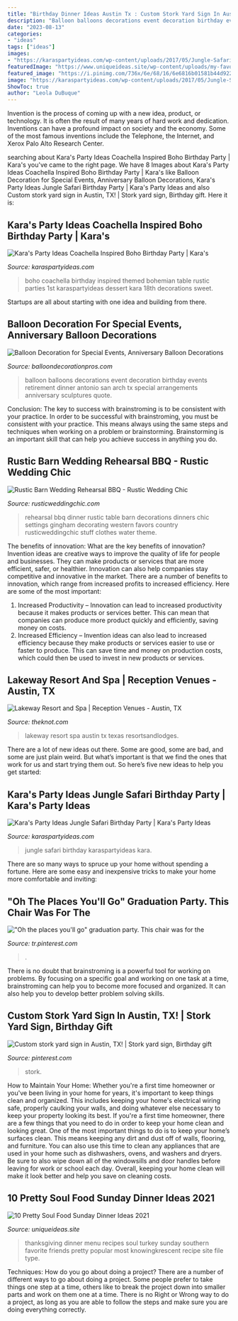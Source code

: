 ```yaml
---
title: "Birthday Dinner Ideas Austin Tx : Custom Stork Yard Sign In Austin, Tx!"
description: "Balloon balloons decorations event decoration birthday events retirement dinner antonio san arch tx special arrangements anniversary sculptures quote"
date: "2023-08-13"
categories:
- "ideas"
tags: ["ideas"]
images:
- "https://karaspartyideas.com/wp-content/uploads/2017/05/Jungle-Safari-Birthday-Party-via-Karas-Party-Ideas-KarasPartyIdeas.com13.jpg"
featuredImage: "https://www.uniqueideas.site/wp-content/uploads/my-favorite-thanksgiving-recipes-from-friends-and-pinterest.jpg"
featured_image: "https://i.pinimg.com/736x/6e/68/16/6e6816b01581b44d922b55ac529a0f4d--austin-tx-yards.jpg"
image: "https://karaspartyideas.com/wp-content/uploads/2017/05/Jungle-Safari-Birthday-Party-via-Karas-Party-Ideas-KarasPartyIdeas.com13.jpg"
ShowToc: true
author: "Leola DuBuque"
---
```



Invention is the process of coming up with a new idea, product, or technology. It is often the result of many years of hard work and dedication. Inventions can have a profound impact on society and the economy. Some of the most famous inventions include the Telephone, the Internet, and Xerox Palo Alto Research Center.

	

		
searching about Kara&#039;s Party Ideas Coachella Inspired Boho Birthday Party | Kara&#039;s you've came to the right page. We have 8 Images about Kara&#039;s Party Ideas Coachella Inspired Boho Birthday Party | Kara&#039;s like Balloon Decoration for Special Events, Anniversary Balloon Decorations, Kara&#039;s Party Ideas Jungle Safari Birthday Party | Kara&#039;s Party Ideas and also Custom stork yard sign in Austin, TX! | Stork yard sign, Birthday gift. Here it is:
		
    
## Kara&#039;s Party Ideas Coachella Inspired Boho Birthday Party | Kara&#039;s

<img loading=lazy src="https://karaspartyideas.com/wp-content/uploads/2018/02/Coachella-Inspired-Boho-Birthday-Party-via-Karas-Party-Ideas-KarasPartyIdeas.com13.jpeg" onerror="this.onerror=null;this.src='https://tse3.mm.bing.net/th?id=OIP.ep3M4cAEOHR1y-lQnqDUaAHaLH&amp;pid=15.1';" alt="Kara&#039;s Party Ideas Coachella Inspired Boho Birthday Party | Kara&#039;s">

_Source: karaspartyideas.com_

>boho coachella birthday inspired themed bohemian table rustic parties 1st karaspartyideas dessert kara 18th decorations sweet. 

	

Startups are all about starting with one idea and building from there.

    
## Balloon Decoration For Special Events, Anniversary Balloon Decorations

<img loading=lazy src="https://www.balloondecorationpros.com/uploads/1/2/3/8/123840590/retirement-party-balloons_1_orig.jpg" onerror="this.onerror=null;this.src='https://tse2.mm.bing.net/th?id=OIP.14mtwl8lB2iO1maVUxSTtAHaHa&amp;pid=15.1';" alt="Balloon Decoration for Special Events, Anniversary Balloon Decorations">

_Source: balloondecorationpros.com_

>balloon balloons decorations event decoration birthday events retirement dinner antonio san arch tx special arrangements anniversary sculptures quote. 

	

Conclusion: The key to success with brainstroming is to be consistent with your practice.
In order to be successful with brainstroming, you must be consistent with your practice. This means always using the same steps and techniques when working on a problem or brainstorming. Brainstorming is an important skill that can help you achieve success in anything you do.

    
## Rustic Barn Wedding Rehearsal BBQ - Rustic Wedding Chic

<img loading=lazy src="http://rusticweddingchic.com/wp-content/uploads/2013/05/rehearsal-dinner-table-settings.jpg" onerror="this.onerror=null;this.src='https://tse1.mm.bing.net/th?id=OIP.UibCnj3w8kHjMYZtmhEKeAHaHa&amp;pid=15.1';" alt="Rustic Barn Wedding Rehearsal BBQ - Rustic Wedding Chic">

_Source: rusticweddingchic.com_

>rehearsal bbq dinner rustic table barn decorations dinners chic settings gingham decorating western favors country rusticweddingchic stuff clothes water theme. 

	

The benefits of innovation: What are the key benefits of innovation?
Invention ideas are creative ways to improve the quality of life for people and businesses. They can make products or services that are more efficient, safer, or healthier. Innovation can also help companies stay competitive and innovative in the market. There are a number of benefits to innovation, which range from increased profits to increased efficiency. Here are some of the most important: 
1. Increased Productivity – Innovation can lead to increased productivity because it makes products or services better. This can mean that companies can produce more product quickly and efficiently, saving money on costs. 
2. Increased Efficiency – Invention ideas can also lead to increased efficiency because they make products or services easier to use or faster to produce. This can save time and money on production costs, which could then be used to invest in new products or services.

    
## Lakeway Resort And Spa | Reception Venues - Austin, TX

<img loading=lazy src="https://media-api.xogrp.com/images/63389440-be85-4b3b-ac5a-783076dbb6e0~rs_720.480" onerror="this.onerror=null;this.src='https://tse2.mm.bing.net/th?id=OIP.lQRLuBcLTgB03M0-JkxGCQHaE8&amp;pid=15.1';" alt="Lakeway Resort and Spa | Reception Venues - Austin, TX">

_Source: theknot.com_

>lakeway resort spa austin tx texas resortsandlodges. 

	

There are a lot of new ideas out there. Some are good, some are bad, and some are just plain weird. But what’s important is that we find the ones that work for us and start trying them out. So here’s five new ideas to help you get started: 

    
## Kara&#039;s Party Ideas Jungle Safari Birthday Party | Kara&#039;s Party Ideas

<img loading=lazy src="https://karaspartyideas.com/wp-content/uploads/2017/05/Jungle-Safari-Birthday-Party-via-Karas-Party-Ideas-KarasPartyIdeas.com13.jpg" onerror="this.onerror=null;this.src='https://tse1.mm.bing.net/th?id=OIP.GVlXYOyXYaOZdZFHiGw0sAHaLH&amp;pid=15.1';" alt="Kara&#039;s Party Ideas Jungle Safari Birthday Party | Kara&#039;s Party Ideas">

_Source: karaspartyideas.com_

>jungle safari birthday karaspartyideas kara. 

	

There are so many ways to spruce up your home without spending a fortune. Here are some easy and inexpensive tricks to make your home more comfortable and inviting:

    
## &quot;Oh The Places You&#039;ll Go&quot; Graduation Party. This Chair Was For The

<img loading=lazy src="https://i.pinimg.com/736x/55/e0/51/55e051d6d4e45a48928264f8ac4c0984.jpg" onerror="this.onerror=null;this.src='https://tse2.mm.bing.net/th?id=OIP.N0FxoHH3WOwiUIxy7QUgmQHaJQ&amp;pid=15.1';" alt="&quot;Oh the places you&#039;ll go&quot; graduation party. This chair was for the">

_Source: tr.pinterest.com_

>. 

	

There is no doubt that brainstroming is a powerful tool for working on problems. By focusing on a specific goal and working on one task at a time, brainstroming can help you to become more focused and organized. It can also help you to develop better problem solving skills.

    
## Custom Stork Yard Sign In Austin, TX! | Stork Yard Sign, Birthday Gift

<img loading=lazy src="https://i.pinimg.com/736x/6e/68/16/6e6816b01581b44d922b55ac529a0f4d--austin-tx-yards.jpg" onerror="this.onerror=null;this.src='https://tse3.mm.bing.net/th?id=OIP.wtTpWi9rO1dlQhu2QylF9QHaLI&amp;pid=15.1';" alt="Custom stork yard sign in Austin, TX! | Stork yard sign, Birthday gift">

_Source: pinterest.com_

>stork. 

	

How to Maintain Your Home: Whether you're a first time homeowner or you've been living in your home for years, it's important to keep things clean and organized. This includes keeping your home's electrical wiring safe, properly caulking your walls, and doing whatever else necessary to keep your property looking its best.
If you're a first time homeowner, there are a few things that you need to do in order to keep your home clean and looking great. One of the most important things to do is to keep your home’s surfaces clean. This means keeping any dirt and dust off of walls, flooring, and furniture. You can also use this time to clean any appliances that are used in your home such as dishwashers, ovens, and washers and dryers. Be sure to also wipe down all of the windowsills and door handles before leaving for work or school each day. Overall, keeping your home clean will make it look better and help you save on cleaning costs.

    
## 10 Pretty Soul Food Sunday Dinner Ideas 2021

<img loading=lazy src="https://www.uniqueideas.site/wp-content/uploads/my-favorite-thanksgiving-recipes-from-friends-and-pinterest.jpg" onerror="this.onerror=null;this.src='https://tse1.mm.bing.net/th?id=OIP.L-eMzi-s7UvIhWrFMuynCAHaJ4&amp;pid=15.1';" alt="10 Pretty Soul Food Sunday Dinner Ideas 2021">

_Source: uniqueideas.site_

>thanksgiving dinner menu recipes soul turkey sunday southern favorite friends pretty popular most knowingkrescent recipe site file type. 

	

Techniques: How do you go about doing a project?
There are a number of different ways to go about doing a project. Some people prefer to take things one step at a time, others like to break the project down into smaller parts and work on them one at a time. There is no Right or Wrong way to do a project, as long as you are able to follow the steps and make sure you are doing everything correctly.

